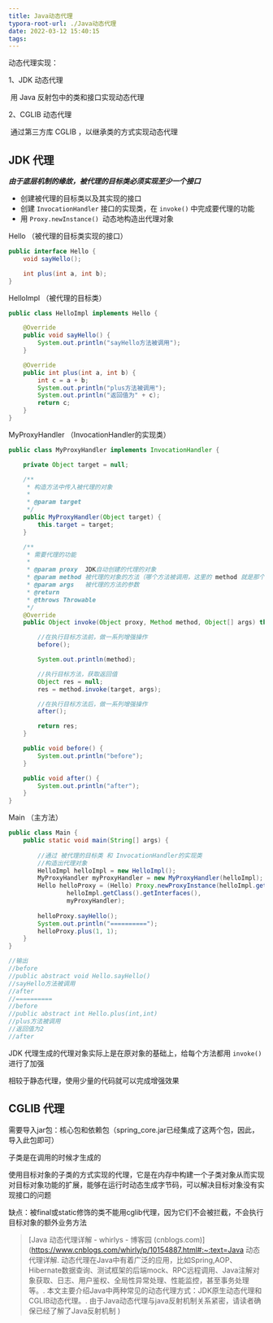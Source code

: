 ```yaml
---
title: Java动态代理
typora-root-url: ./Java动态代理
date: 2022-03-12 15:40:15
tags:
---
```


动态代理实现：

1、JDK 动态代理

​	用 Java 反射包中的类和接口实现动态代理

2、CGLIB 动态代理

​	通过第三方库 CGLIB ，以继承类的方式实现动态代理

## JDK 代理

***由于底层机制的缘故，被代理的目标类必须实现至少一个接口***

- 创建被代理的目标类以及其实现的接口
- 创建 `InvocationHandler` 接口的实现类，在 `invoke()` 中完成要代理的功能
- 用 `Proxy.newInstance() `动态地构造出代理对象



Hello （被代理的目标类实现的接口）

```java
public interface Hello {
    void sayHello();

    int plus(int a, int b);
}
```

HelloImpl （被代理的目标类）

```java
public class HelloImpl implements Hello {

    @Override
    public void sayHello() {
        System.out.println("sayHello方法被调用");
    }

    @Override
    public int plus(int a, int b) {
        int c = a + b;
        System.out.println("plus方法被调用");
        System.out.println("返回值为" + c);
        return c;
    }
}
```

MyProxyHandler （InvocationHandler的实现类）

```java
public class MyProxyHandler implements InvocationHandler {

    private Object target = null;

    /**
     * 构造方法中传入被代理的对象
     *
     * @param target
     */
    public MyProxyHandler(Object target) {
        this.target = target;
    }

    /**
     * 需要代理的功能
     *
     * @param proxy  JDK自动创建的代理的对象
     * @param method 被代理的对象的方法（哪个方法被调用，这里的 method 就是那个方法）
     * @param args   被代理的方法的参数
     * @return
     * @throws Throwable
     */
    @Override
    public Object invoke(Object proxy, Method method, Object[] args) throws Throwable {

        //在执行目标方法前，做一系列增强操作
        before();

        System.out.println(method);

        //执行目标方法，获取返回值
        Object res = null;
        res = method.invoke(target, args);

        //在执行目标方法后，做一系列增强操作
        after();

        return res;
    }

    public void before() {
        System.out.println("before");
    }

    public void after() {
        System.out.println("after");
    }
}

```

Main （主方法）

```java
public class Main {
    public static void main(String[] args) {
        
        //通过 被代理的目标类 和 InvocationHandler的实现类
        //构造出代理对象
        HelloImpl helloImpl = new HelloImpl();
        MyProxyHandler myProxyHandler = new MyProxyHandler(helloImpl);
        Hello helloProxy = (Hello) Proxy.newProxyInstance(helloImpl.getClass().getClassLoader(),
                helloImpl.getClass().getInterfaces(),
                myProxyHandler);
        
        helloProxy.sayHello();
        System.out.println("==========");
        helloProxy.plus(1, 1);
    }
}

//输出
//before
//public abstract void Hello.sayHello()
//sayHello方法被调用
//after
//==========
//before
//public abstract int Hello.plus(int,int)
//plus方法被调用
//返回值为2
//after
```



JDK 代理生成的代理对象实际上是在原对象的基础上，给每个方法都用 `invoke()` 进行了加强

相较于静态代理，使用少量的代码就可以完成增强效果

## CGLIB 代理

需要导入jar包：核心包和依赖包（spring_core.jar已经集成了这两个包，因此，导入此包即可）

子类是在调用的时候才生成的

使用目标对象的子类的方式实现的代理，它是在内存中构建一个子类对象从而实现对目标对象功能的扩展，能够在运行时动态生成字节码，可以解决目标对象没有实现接口的问题

缺点：被final或static修饰的类不能用cglib代理，因为它们不会被拦截，不会执行目标对象的额外业务方法



>[Java 动态代理详解 - whirlys - 博客园 (cnblogs.com)](https://www.cnblogs.com/whirly/p/10154887.html#:~:text=Java 动态代理详解. 动态代理在Java中有着广泛的应用，比如Spring,AOP、Hibernate数据查询、测试框架的后端mock、RPC远程调用、Java注解对象获取、日志、用户鉴权、全局性异常处理、性能监控，甚至事务处理等。. 本文主要介绍Java中两种常见的动态代理方式：JDK原生动态代理和CGLIB动态代理。. 由于Java动态代理与java反射机制关系紧密，请读者确保已经了解了Java反射机制 )

